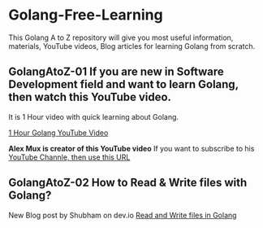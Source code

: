 # Golang-Free-Learning
This Golang A to Z repository will give you most useful information, materials, YouTube videos, Blog articles for learning Golang from scratch. 

## GolangAtoZ-01 If you are new in Software Development field and want to learn Golang, then watch this YouTube video.

It is 1 Hour video with quick learning about Golang.

[1 Hour Golang YouTube Video](https://www.youtube.com/watch?v=8uiZC0l4Ajw)

**Alex Mux is creator of this YouTube video** If you want to subscribe to his [YouTube Channle, then use this URL](https://youtube.com/@mr_mux408?si=xKljk5S7n6kLKagK) 

## GolangAtoZ-02 How to Read & Write files with Golang?

New Blog post by Shubham on dev.io [Read and Write files in Golang](https://dev.to/schadokar/read-and-write-files-in-golang-2b75)


